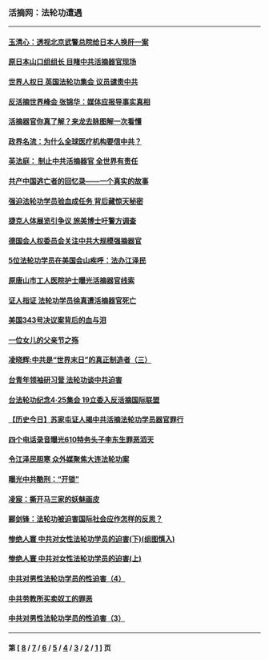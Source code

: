 ### 活摘网：法轮功遭遇
---
#### [玉清心：透视北京武警总院给日本人换肝一案](../../pages/nf5881/n13771978.md?06270430) 
#### [原日本山口组组长 目睹中共活摘器官现场](../../pages/nf5881/n13767360.md?06270430) 
#### [世界人权日 英国法轮功集会 议员谴责中共](../../pages/nf5881/n13431763.md?06270430) 
#### [反活摘世界峰会 张锦华：媒体应报导事实真相](../../pages/nf5881/n13278502.md?06270430) 
#### [活摘器官你真了解？来龙去脉图解一次看懂](../../pages/nf5881/n13013820.md?06270430) 
#### [政界名流：为什么全球医疗机构要信中共？](../../pages/nf5881/n11945479.md?06270430) 
#### [英法庭： 制止中共活摘器官 全世界有责任](../../pages/nf5881/n11330691.md?06270430) 
#### [共产中国逃亡者的回忆录——一个真实的故事](../../pages/nf5881/n10918649.md?06270430) 
#### [强迫法轮功学员验血成任务 背后藏惊天秘密](../../pages/nf5881/n4252384.md?06270430) 
#### [捷克人体展览引争议 旅美博士吁警方调查](../../pages/nf5881/n9429187.md?06270430) 
#### [德国会人权委员会关注中共大规模强摘器官](../../pages/nf5881/n8418950.md?06270430) 
#### [5位法轮功学员在美国会山疾呼：法办江泽民](../../pages/nf5881/n8101519.md?06270430) 
#### [原唐山市工人医院护士曝光活摘器官线索](../../pages/nf5881/n8076384.md?06270430) 
#### [证人指证 法轮功学员徐真遭活摘器官死亡](../../pages/nf5881/n8042467.md?06270430) 
#### [美国343号决议案背后的血与泪](../../pages/nf5881/n8020684.md?06270430) 
#### [一位女儿的父亲节之殇](../../pages/nf5881/n8014122.md?06270430) 
#### [凌晓辉:中共是“世界末日”的真正制造者（三）](../../pages/nf5881/n4210333.md?06270430) 
#### [台青年领袖研习营 法轮功谈中共迫害](../../pages/nf5881/n4141857.md?06270430) 
#### [台法轮功纪念4‧25集会 19立委入反活摘国际联盟](../../pages/nf5881/n4141821.md?06270430) 
#### [【历史今日】苏家屯证人揭中共活摘法轮功学员器官罪行](../../pages/nf5881/n4135912.md?06270430) 
#### [四个电话录音曝光610特务头子李东生罪恶滔天](../../pages/nf5881/n4040060.md?06270430) 
#### [令江泽民胆寒 众外媒聚焦大连法轮功案](../../pages/nf5881/n3932671.md?06270430) 
#### [曝光中共酷刑：“开锁”](../../pages/nf5881/n3889373.md?06270430) 
#### [凌宸：撕开马三家的妖魅画皮](../../pages/nf5881/n3849369.md?06270430) 
#### [郦剑锋：法轮功被迫害国际社会应作怎样的反思？](../../pages/nf5881/n3824560.md?06270430) 
#### [惨绝人寰 中共对女性法轮功学员的迫害(下)(组图慎入)](../../pages/nf5881/n3816285.md?06270430) 
#### [惨绝人寰 中共对女性法轮功学员的迫害(上)](../../pages/nf5881/n3815374.md?06270430) 
#### [中共对男性法轮功学员的性迫害（4）](../../pages/nf5881/n3769144.md?06270430) 
#### [中共劳教所买卖奴工的罪恶](../../pages/nf5881/n3769378.md?06270430) 
#### [中共对男性法轮功学员的性迫害（3）](../../pages/nf5881/n3768231.md?06270430) 

---
#### 第 [ [8](./8.md?06270430) / [7](./7.md?06270430) / [6](./6.md?06270430) / [5](./5.md?06270430) / [4](./4.md?06270430) / [3](./3.md?06270430) / [2](./2.md?06270430) / [1](./1.md?06270430) ] 页
